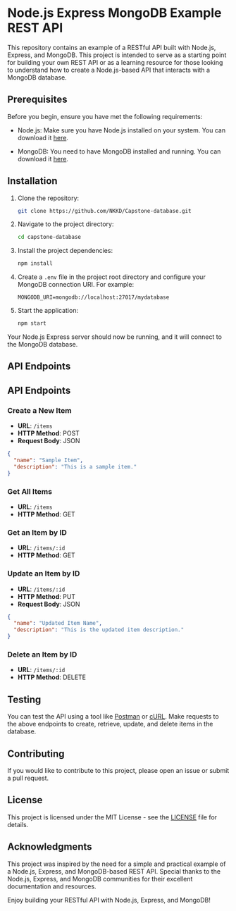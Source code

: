 # Node.js Express MongoDB Example REST API

This repository contains an example of a RESTful API built with Node.js, Express, and MongoDB. This project is intended to serve as a starting point for building your own REST API or as a learning resource for those looking to understand how to create a Node.js-based API that interacts with a MongoDB database.

## Prerequisites

Before you begin, ensure you have met the following requirements:

- Node.js: Make sure you have Node.js installed on your system. You can download it [here](https://nodejs.org/).

- MongoDB: You need to have MongoDB installed and running. You can download it [here](https://www.mongodb.com/try/download/community).

## Installation

1. Clone the repository:

   ```bash
   git clone https://github.com/NKKD/Capstone-database.git
   ```

2. Navigate to the project directory:

   ```bash
   cd capstone-database
   ```

3. Install the project dependencies:

   ```bash
   npm install
   ```

4. Create a `.env` file in the project root directory and configure your MongoDB connection URI. For example:

   ```env
   MONGODB_URI=mongodb://localhost:27017/mydatabase
   ```

5. Start the application:

   ```bash
   npm start
   ```

Your Node.js Express server should now be running, and it will connect to the MongoDB database.

## API Endpoints

## API Endpoints

### Create a New Item

- **URL**: `/items`
- **HTTP Method**: POST
- **Request Body**: JSON

```json
{
  "name": "Sample Item",
  "description": "This is a sample item."
}
```

### Get All Items

- **URL**: `/items`
- **HTTP Method**: GET

### Get an Item by ID

- **URL**: `/items/:id`
- **HTTP Method**: GET

### Update an Item by ID

- **URL**: `/items/:id`
- **HTTP Method**: PUT
- **Request Body**: JSON

```json
{
  "name": "Updated Item Name",
  "description": "This is the updated item description."
}
```

### Delete an Item by ID

- **URL**: `/items/:id`
- **HTTP Method**: DELETE


## Testing

You can test the API using a tool like [Postman](https://www.postman.com/) or [cURL](https://curl.se/). Make requests to the above endpoints to create, retrieve, update, and delete items in the database.

## Contributing

If you would like to contribute to this project, please open an issue or submit a pull request.

## License

This project is licensed under the MIT License - see the [LICENSE](LICENSE) file for details.

## Acknowledgments

This project was inspired by the need for a simple and practical example of a Node.js, Express, and MongoDB-based REST API. Special thanks to the Node.js, Express, and MongoDB communities for their excellent documentation and resources.

Enjoy building your RESTful API with Node.js, Express, and MongoDB!
